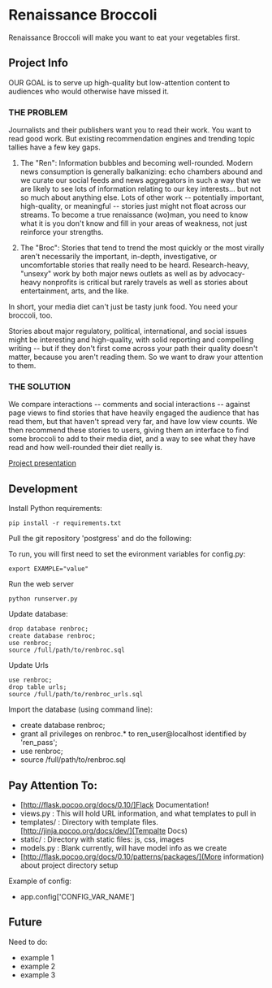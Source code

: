 # Renaissance Broccoli

Renaissance Broccoli will make you want to eat your vegetables first. 

## Project Info
OUR GOAL is to serve up high-quality but low-attention content to audiences who would otherwise have missed it.

### THE PROBLEM

Journalists and their publishers want you to read their work. You want to read good work. But existing recommendation engines and trending topic tallies have a few key gaps.

1. The "Ren": Information bubbles and becoming well-rounded. Modern news consumption is generally balkanizing: echo chambers abound and we curate our social feeds and news aggregators in such a way that we are likely to see lots of information relating to our key interests… but not so much about anything else. Lots of other work -- potentially important, high-quality, or meaningful -- stories just might not float across our streams. To become a true renaissance (wo)man, you need to know what it is you don't know and fill in your areas of weakness, not just reinforce your strengths.

2. The "Broc": Stories that tend to trend the most quickly or the most virally aren't necessarily the important, in-depth, investigative, or uncomfortable stories that really need to be heard. Research-heavy, "unsexy" work by both major news outlets as well as by advocacy-heavy nonprofits is critical but rarely travels as well as stories about entertainment, arts, and the like.

In short, your media diet can't just be tasty junk food. You need your broccoli, too.

Stories about major regulatory, political, international, and social issues might be interesting and high-quality, with solid reporting and compelling writing -- but if they don't first come across your path their quality doesn't matter, because you aren't reading them. So we want to draw your attention to them.

### THE SOLUTION

We compare interactions -- comments and social interactions -- against page views to find stories that have heavily engaged the audience that has read them, but that haven't spread very far, and have low view counts. We then recommend these stories to users, giving them an interface to find some broccoli to add to their media diet, and a way to see what they have read and how well-rounded their diet really is.

[Project presentation](https://docs.google.com/presentation/d/1XemqiDHPRvLryLiI268vzJQzPt3kbOxX39OQMKc9Qds/edit?usp=sharing)


## Development

Install Python requirements:

    pip install -r requirements.txt

Pull the git repository 'postgress' and do the following:


To run, you will first need to set the evironment variables for config.py:

    export EXAMPLE="value"


Run the web server

    python runserver.py

Update database:

    drop database renbroc;
    create database renbroc;
    use renbroc;
    source /full/path/to/renbroc.sql

Update Urls

    use renbroc;
    drop table urls;
    source /full/path/to/renbroc_urls.sql



Import the database (using command line):
- create database renbroc;
- grant all privileges on renbroc.* to ren_user@localhost identified by 'ren_pass';
- use renbroc;
- source /full/path/to/renbroc.sql


## Pay Attention To:
- [http://flask.pocoo.org/docs/0.10/]Flack Documentation!
- views.py : This will hold URL information, and what templates to pull in
- templates/ : Directory with template files. [http://jinja.pocoo.org/docs/dev/](Tempalte Docs)
- static/ : Directory with static files: js, css, images
- models.py : Blank currently, will have model info as we create
- [http://flask.pocoo.org/docs/0.10/patterns/packages/](More information) about project directory setup

Example of config:
- app.config['CONFIG_VAR_NAME']



## Future

Need to do:
- example 1
- example 2
- example 3
